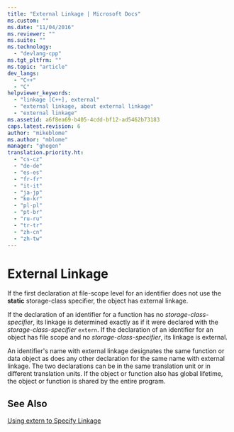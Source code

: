```yaml
---
title: "External Linkage | Microsoft Docs"
ms.custom: ""
ms.date: "11/04/2016"
ms.reviewer: ""
ms.suite: ""
ms.technology: 
  - "devlang-cpp"
ms.tgt_pltfrm: ""
ms.topic: "article"
dev_langs: 
  - "C++"
  - "C"
helpviewer_keywords: 
  - "linkage [C++], external"
  - "external linkage, about external linkage"
  - "external linkage"
ms.assetid: a6f8ea69-b405-4cdd-bf12-ad5462b73183
caps.latest.revision: 6
author: "mikeblome"
ms.author: "mblome"
manager: "ghogen"
translation.priority.ht: 
  - "cs-cz"
  - "de-de"
  - "es-es"
  - "fr-fr"
  - "it-it"
  - "ja-jp"
  - "ko-kr"
  - "pl-pl"
  - "pt-br"
  - "ru-ru"
  - "tr-tr"
  - "zh-cn"
  - "zh-tw"
---
```

# External Linkage
If the first declaration at file-scope level for an identifier does not use the **static** storage-class specifier, the object has external linkage.  
  
 If the declaration of an identifier for a function has no *storage-class-specifier*, its linkage is determined exactly as if it were declared with the *storage-class-specifier* `extern`. If the declaration of an identifier for an object has file scope and no *storage-class-specifier*, its linkage is external.  
  
 An identifier's name with external linkage designates the same function or data object as does any other declaration for the same name with external linkage. The two declarations can be in the same translation unit or in different translation units. If the object or function also has global lifetime, the object or function is shared by the entire program.  
  
## See Also  
 [Using extern to Specify Linkage](../cpp/using-extern-to-specify-linkage.md)